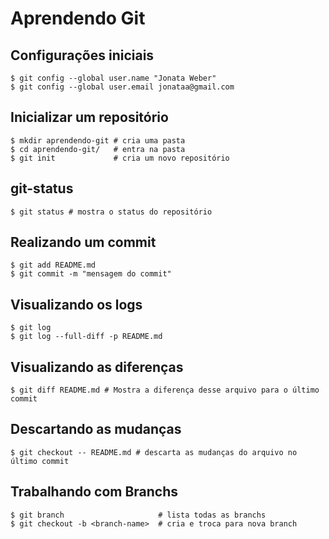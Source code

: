 # Aprendendo Git

## Configurações iniciais

```shell
$ git config --global user.name "Jonata Weber"
$ git config --global user.email jonataa@gmail.com
```

## Inicializar um repositório

```shell
$ mkdir aprendendo-git # cria uma pasta
$ cd aprendendo-git/   # entra na pasta
$ git init             # cria um novo repositório
```

## git-status

```shell
$ git status # mostra o status do repositório
```

## Realizando um commit

```shell
$ git add README.md
$ git commit -m "mensagem do commit"
```

## Visualizando os logs

```shell
$ git log
$ git log --full-diff -p README.md
```

## Visualizando as diferenças

```shell
$ git diff README.md # Mostra a diferença desse arquivo para o último commit
```

## Descartando as mudanças

```shell
$ git checkout -- README.md # descarta as mudanças do arquivo no último commit
```

## Trabalhando com Branchs

```shell
$ git branch                     # lista todas as branchs
$ git checkout -b <branch-name>  # cria e troca para nova branch
```
